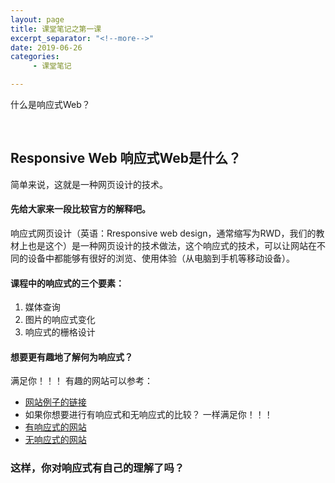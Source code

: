 ```yaml
---
layout: page
title: 课堂笔记之第一课
excerpt_separator: "<!--more-->"
date: 2019-06-26
categories:
     - 课堂笔记

---
```

什么是响应式Web？
<!--more-->
&nbsp;
## Responsive Web 响应式Web是什么？
简单来说，这就是一种网页设计的技术。
#### 先给大家来一段比较官方的解释吧。
响应式网页设计（英语：Rresponsive web design，通常缩写为RWD，我们的教材上也是这个）是一种网页设计的技术做法，这个响应式的技术，可以让网站在不同的设备中都能够有很好的浏览、使用体验（从电脑到手机等移动设备）。
#### 课程中的响应式的三个要素：
1. 媒体查询
2. 图片的响应式变化
3. 响应式的栅格设计
#### 想要更有趣地了解何为响应式？
满足你！！！
有趣的网站可以参考：
- [网站例子的链接](https://alistapart.com/article/responsive-web-design/)
- 如果你想要进行有响应式和无响应式的比较？
一样满足你！！！
- [有响应式的网站](http://wcy.nfu.edu.cn/)
- [无响应式的网站](http://www.sysu.edu.cn/2012/cn/index.htm)
### 这样，你对响应式有自己的理解了吗？
